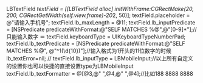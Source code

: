 LBTextField *textField = [[LBTextField alloc] initWithFrame:CGRectMake(20, 200, CGRectGetWidth(self.view.frame)-20*2, 50)];
    textField.placeholder = @"请输入手机号";
    textField.lb_maxLength = @11;
    textField.lb_inputPredicate = [NSPredicate predicateWithFormat:@"SELF MATCHES %@",@"[0-9]*"];//只能输入数字 ＝ textField.keyboardType = UIKeyboardTypeNumberPad;
    textField.lb_textPredicate = [NSPredicate predicateWithFormat:@"SELF MATCHES %@", @"^1(\\d{10})"];//输入格式为1开头的11位数字的时候lb_textError=nil;
//    textField.lb_inputType = LBMobileInput;//以上所有自定义的设置你也可以快捷的直接设置type为LBMobileInput
    textField.lb_textFormatter = @[@3,@" ",@4,@" ",@4];//比如188 8888 8888
